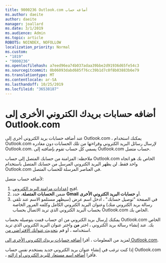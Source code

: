 ```yaml
---
title: 9000236 Outlook.com أضافه حساب
ms.author: daeite
author: daeite
manager: joallard
ms.date: 3/1/2019
ms.audience: Admin
ms.topic: article
ROBOTS: NOINDEX, NOFOLLOW
localization_priority: Normal
ms.custom:
- "1819"
- "9000236"
ms.openlocfilehash: a7eed96ea74b037adaa39bbe2d91936d65fe54c3
ms.sourcegitcommit: 0b06093dabd685f76cc39b1d7c0f8b03883b6e79
ms.translationtype: MT
ms.contentlocale: ar-SA
ms.lasthandoff: 10/25/2019
ms.locfileid: "36538187"
---
```

# <a name="add-your-other-email-accounts-to-outlookcom"></a>أضافه حسابات بريدك الكتروني الأخرى إلى Outlook.com

عند أضافه حسابات بريد الكتروني أخرى إلى Outlook.com ، يمكنك استخدام Outlook.com لإرسال رسائل البريد الكتروني وقراءتها من تلك الحسابات دون مغادره Outlook.com. يسمي كل حساب تقوم بإضافته إلى Outlook.com حساب متصل.

ملاحظه: المزامنة من حسابك المتصل إلى حساب Outlook.com الخاص بك هو اتجاه واحد فقط. لن يظهر البريد الكتروني المرسل من حسابك المتصل باستخدام Outlook.com في العناصر المرسلة للحساب المتصل.

لأضافه حساب متصل:

1. افتح [إعدادات مزامنة البريد الكتروني](https://go.microsoft.com/fwlink/?linkid=875264).
2. ضمن **الحسابات المتصلة**، حدد **Gmail** أو **حسابات البريد الكتروني الأخرى**.
3. في الصفحة "توصيل حسابك" ، ادخل اسم عرض (سيظهر مستلمو الاسم عند تلقي رسالة بريد الكتروني منك) وعنوان البريد الكتروني الكامل وكلمه المرور الخاصة بحساب البريد الكتروني الذي تريد الاتصال بحساب Outlook.com الخاص بك.

يمكنك إرسال بريد الكتروني من اي حساب قمت بتوصيله بحساب Outlook.com الخاص بك. عند إنشاء رسالة بريد الكتروني ، اختر **من** واختر عنوان البريد الكتروني الذي تريد استخدامه ، أو قم [بتحديث عنوانك الافتراضي من](https://go.microsoft.com/fwlink/?linkid=875264).

لمزيد من المعلومات ، أقرا [أضافه حسابات بريدك الكتروني الأخرى إلى Outlook.com](https://support.office.com/article/c5224df4-5885-4e79-91ba-523aa743f0ba?wt.mc_id=Office_Outlook_com_Alchemy).

إذا كنت ترغب في إنشاء عنوان بريد الكتروني جديد يستخدم نفس حساب Outlook.com ، فأقرا [أضافه اسم مستعار للبريد الكتروني أو ازالته](https://support.office.com/article/459b1989-356d-40fa-a689-8f285b13f1f2?wt.mc_id=Office_Outlook_com_Alchemy).
